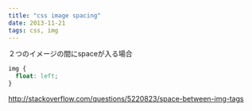 ```yaml
---
title: "css image spacing"
date: 2013-11-21
tags: css, img
---
```


２つのイメージの間にspaceが入る場合

~~~ css
img {
  float: left;
}
~~~


<http://stackoverflow.com/questions/5220823/space-between-img-tags>